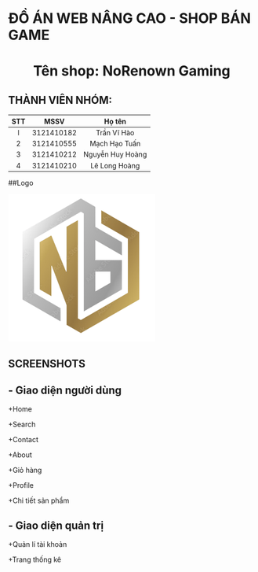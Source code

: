 # ĐỒ ÁN WEB NÂNG CAO - SHOP BÁN GAME

<h1 align="center">Tên shop: NoRenown Gaming</h1>

## THÀNH VIÊN NHÓM:

| STT |    MSSV    |      Họ tên      |
| :-: | :--------: | :--------------: |
|  l  | 3121410182 |   Trần Vĩ Hào    |
|  2  | 3121410555 |  Mạch Hạo Tuấn   |
|  3  | 3121410212 | Nguyễn Huy Hoàng |
|  4  | 3121410210 |  Lê Long Hoàng   |

##Logo

<img src="/assets/img/logo.png" width="300" height="300">

## SCREENSHOTS

## - Giao diện người dùng

+Home 

+Search

+Contact

+About

+Giỏ hàng

+Profile

+Chi tiết sản phẩm 

## - Giao diện quản trị

+Quản lí tài khoản

+Trang thống kê
